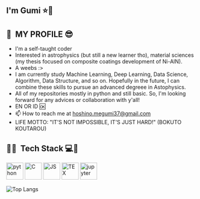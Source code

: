## I'm Gumi ⭐👋

<p align="center">
  <h2> 🌟 &nbsp;MY PROFILE 😎</h2>
</p>

- I'm a self-taught coder
- Interested in astrophysics (but still a new learner tho), material sciences (my thesis focused on composite coatings development of Ni-AlN).
- A weebs :>
- I am currently study Machine Learning, Deep Learning, Data Science, Algorithm, Data Structure, and so on. Hopefully in the future, I can combine these skills to pursue an advanced degreee in Astophysics.
- All of my repositories mostly in python and still basic. So, I'm looking forward for any advices or collaboration with y'all! 
- EN OR ID :ok: 
- 📫 How to reach me at hoshino.megumi37@gmail.com
- LIFE MOTTO: "IT'S NOT IMPOSSIBLE, IT'S JUST HARD!" (BOKUTO KOUTAROU)
 
<h2> 🚀🌟 &nbsp;Tech Stack 💻🌃</h2>
<p align="left">
<img src="https://cdn.jsdelivr.net/gh/devicons/devicon@latest/icons/python/python-original-wordmark.svg" alt="python" width="45" height="45" />
<img src="https://cdn.jsdelivr.net/gh/devicons/devicon@latest/icons/c/c-original.svg" alt="C" width="45" height="45" />
<img src="https://cdn.jsdelivr.net/gh/devicons/devicon@latest/icons/javascript/javascript-original.svg" alt="JS" width="45" height="45" />         
<img src="https://cdn.jsdelivr.net/gh/devicons/devicon@latest/icons/tex/tex-original.svg" alt="TEX" width="45" height="45"/>   
<img src="https://cdn.jsdelivr.net/gh/devicons/devicon@latest/icons/jupyter/jupyter-original-wordmark.svg" alt="jupyter" width="45" height="45" />

  
![Top Langs](https://github-readme-stats.vercel.app/api/top-langs/?username=megumihoshino&layout=compact)

</p>          
<!---



